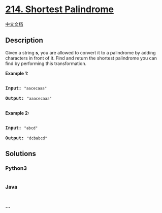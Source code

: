 # [214. Shortest Palindrome](https://leetcode.com/problems/shortest-palindrome)

[中文文档](/solution/0200-0299/0214.Shortest%20Palindrome/README.md)

## Description

<p>Given a string <em><b>s</b></em>, you are allowed to convert it to a palindrome by adding characters in front of it. Find and return the shortest palindrome you can find by performing this transformation.</p>

<p><strong>Example 1:</strong></p>

<pre>

<strong>Input: </strong><code>&quot;aacecaaa&quot;</code>

<strong>Output:</strong> <code>&quot;aaacecaaa&quot;</code>

</pre>

<p><strong>Example 2:</strong></p>

<pre>

<strong>Input: </strong><code>&quot;abcd&quot;</code>

<strong>Output:</strong> <code>&quot;dcbabcd&quot;</code></pre>

## Solutions

<!-- tabs:start -->

### **Python3**

```python

```

### **Java**

```java

```

### **...**

```

```

<!-- tabs:end -->

